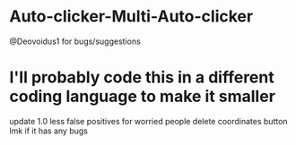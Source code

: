 # Auto-clicker-Multi-Auto-clicker
 @Deovoidus1 for bugs/suggestions
 # I'll probably code this in a different coding language to make it smaller
update 1.0 
less false positives for worried people
delete coordinates button
lmk if it has any bugs
